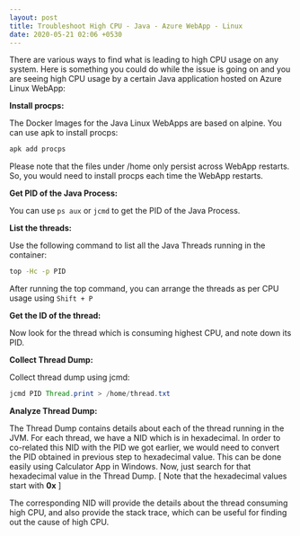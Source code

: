 ```yaml
---
layout: post
title: Troubleshoot High CPU - Java - Azure WebApp - Linux
date: 2020-05-21 02:06 +0530
---
```


There are various ways to find what is leading to high CPU usage on any system. Here is something you could do while the issue is going on and you are seeing high CPU usage by a certain Java application hosted on Azure Linux WebApp:

__Install procps:__

The Docker Images for the Java Linux WebApps are based on alpine. You can use apk to install procps:

```bash
apk add procps
```

Please note that the files under /home only persist across WebApp restarts. So, you would need to install procps each time the WebApp restarts.

__Get PID of the Java Process:__

You can use ```ps aux``` or ```jcmd``` to get the PID of the Java Process.

__List the threads:__

Use the following command to list all the Java Threads running in the container:

```bash
top -Hc -p PID
```

After running the top command, you can arrange the threads as per CPU usage using ```Shift + P```

__Get the ID of the thread:__

Now look for the thread which is consuming highest CPU, and note down its PID.

__Collect Thread Dump:__

Collect thread dump using jcmd:

```java
jcmd PID Thread.print > /home/thread.txt
```

__Analyze Thread Dump:__

The Thread Dump contains details about each of the thread running in the JVM. For each thread, we have a NID which is in hexadecimal. In order to co-related this NID with the PID we got earlier, we would need to convert the PID obtained in previous step to hexadecimal value. This can be done easily using Calculator App in Windows. Now, just search for that hexadecimal value in the Thread Dump. [ Note that the hexadecimal values start with __0x__ ]

The corresponding NID will provide the details about the thread consuming high CPU, and also provide the stack trace, which can be useful for finding out the cause of high CPU.
